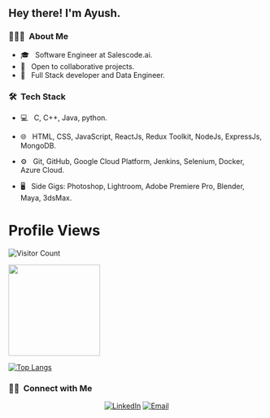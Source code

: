 <h2> Hey there! I'm Ayush.</h2>

<h3> 👨🏻‍💻 &nbsp;About Me </h3>

- 🎓 &nbsp; Software Engineer at Salescode.ai.
- 🤔 &nbsp; Open to collaborative projects.
- 🌱 &nbsp; Full Stack developer and Data Engineer.


<h3> 🛠 &nbsp;Tech Stack</h3>

- 💻 &nbsp;
  C, C++, Java, python.
- 🌐 &nbsp;
  HTML, CSS, JavaScript, ReactJs, Redux Toolkit, NodeJs, ExpressJs, MongoDB.
- ⚙️ &nbsp;
  Git, GitHub, Google Cloud Platform, Jenkins, Selenium, Docker, Azure Cloud.

- 🖥 &nbsp; Side Gigs:
  Photoshop,
  Lightroom,
  Adobe Premiere Pro,
  Blender,
  Maya,
  3dsMax.

#  **Profile Views**&nbsp;&nbsp;&nbsp;&nbsp;&nbsp;&nbsp;&nbsp;
![Visitor Count](https://profile-counter.glitch.me/{Ayush312003}/count.svg)
<div align="center">
</div>

<a href="https://github.com/ayush312003">
  <img height="180em" src="https://github-readme-stats.vercel.app/api?username=ayush312003&theme=buefy&show_icons=true" />
</a>
<br/>

 [![Top Langs](https://github-readme-stats.vercel.app/api/top-langs/?username=Ayush312003&theme=dark&layout=compact&align=right&width=40%)](https://github.com/Ayush312003/github-readme-stats)

<h3> 🤝🏻 &nbsp;Connect with Me </h3>

<p align="center">
<a href="https://www.linkedin.com/in/ayush-singh-070823238/"><img alt="LinkedIn" src="https://img.shields.io/badge/linkedin-%230077B5.svg?style=for-the-badge&logo=linkedin&logoColor=white"></a>
<a href="mailto:ayushsingh312003@gmail.com"><img alt="Email" src="https://img.shields.io/badge/Gmail-D14836?style=for-the-badge&logo=gmail&logoColor=white"></a>

</p>
